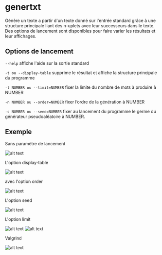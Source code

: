 # genertxt
Génère un texte a partir d'un texte donné sur l'entrée standard grâce à une structure principale liant des n-uplets avec leur successeurs dans le texte. Des options de lancement sont disponibles pour faire varier les résultats et leur affichages.

## Options de lancement
`--help` affiche l'aide sur la sortie standard

`-t ou --display-table` supprime le résultat et affiche la structure principale du programme

`-l NUMBER ou --limit=NUMBER` fixer la limite du nombre de mots à produire à NUMBER

`-n NUMBER ou --order=NUMBER` fixer l’ordre de la génération à NUMBER

`-s NUMBER ou --seed=NUMBER` fixer au lancement du programme le germe du générateur pseudoaléatoire
à NUMBER.

## Exemple
Sans paramètre de lancement

![alt text](https://i.imgur.com/oIRwike.png)

L'option display-table

![alt text](https://i.imgur.com/7vzBQMG.png)

avec l'option order

![alt text](https://i.imgur.com/qHXtgfS.png)

L'option seed

![alt text](https://i.imgur.com/WJNVhJZ.png)

L'option limit

![alt text](https://i.imgur.com/5AgP4M3.png)
![alt text](https://i.imgur.com/GL64st0.png)

Valgrind

![alt text](https://i.imgur.com/2rxa20o.png)
